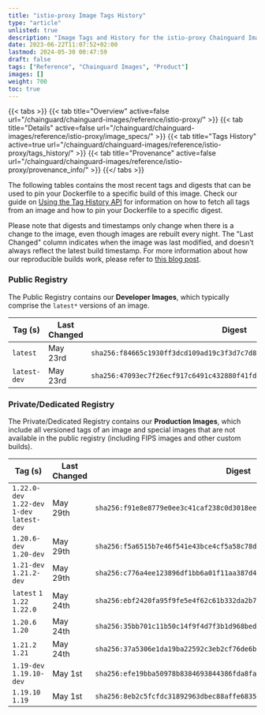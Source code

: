 ```yaml
---
title: "istio-proxy Image Tags History"
type: "article"
unlisted: true
description: "Image Tags and History for the istio-proxy Chainguard Image"
date: 2023-06-22T11:07:52+02:00
lastmod: 2024-05-30 00:47:59
draft: false
tags: ["Reference", "Chainguard Images", "Product"]
images: []
weight: 700
toc: true
---
```


{{< tabs >}}
{{< tab title="Overview" active=false url="/chainguard/chainguard-images/reference/istio-proxy/" >}}
{{< tab title="Details" active=false url="/chainguard/chainguard-images/reference/istio-proxy/image_specs/" >}}
{{< tab title="Tags History" active=true url="/chainguard/chainguard-images/reference/istio-proxy/tags_history/" >}}
{{< tab title="Provenance" active=false url="/chainguard/chainguard-images/reference/istio-proxy/provenance_info/" >}}
{{</ tabs >}}

The following tables contains the most recent tags and digests that can be used to pin your Dockerfile to a specific build of this image. Check our guide on [Using the Tag History API](/chainguard/chainguard-images/using-the-tag-history-api/) for information on how to fetch all tags from an image and how to pin your Dockerfile to a specific digest.

Please note that digests and timestamps only change when there is a change to the image, even though images are rebuilt every night. The "Last Changed" column indicates when the image was last modified, and doesn't always reflect the latest build timestamp. For more information about how our reproducible builds work, please refer to [this blog post](https://www.chainguard.dev/unchained/reproducing-chainguards-reproducible-image-builds).

### Public Registry
The Public Registry contains our **Developer Images**, which typically comprise the `latest*` versions of an image.

| Tag (s)       | Last Changed | Digest                                                                    |
|---------------|--------------|---------------------------------------------------------------------------|
|  `latest`     | May 23rd     | `sha256:f84665c1930ff3dcd109ad19c3f3d7c7d8d811464adcbf28930a2195a370fe2f` |
|  `latest-dev` | May 23rd     | `sha256:47093ec7f26ecf917c6491c432880f41fdf515410a12d49ca022e76947abfa87` |


### Private/Dedicated Registry
The Private/Dedicated Registry contains our **Production Images**, which include all versioned tags of an image and special images that are not available in the public registry (including FIPS images and other custom builds).

| Tag (s)                                       | Last Changed | Digest                                                                    |
|-----------------------------------------------|--------------|---------------------------------------------------------------------------|
|  `1.22.0-dev` `1.22-dev` `1-dev` `latest-dev` | May 29th     | `sha256:f91e8e8779e0ee3c41caf238c0d3018eed8fb19e93eb3f213415809e8879f26b` |
|  `1.20.6-dev` `1.20-dev`                      | May 29th     | `sha256:f5a6515b7e46f541e43bce4cf5a58c78dd7cf8d9a6fe053c0946b0ece1c3061a` |
|  `1.21-dev` `1.21.2-dev`                      | May 29th     | `sha256:c776a4ee123896df1bb6a01f11aa387d4a974f29f084808e3a1174e7f1703d49` |
|  `latest` `1` `1.22` `1.22.0`                 | May 24th     | `sha256:ebf2420fa95f9fe5e4f62c61b332da2b7be8a9666cc6aafa9236941591948542` |
|  `1.20.6` `1.20`                              | May 24th     | `sha256:35bb701c11b50c14f9f4d7f3b1d968bed4f05aeb61d2b0081909e8d9a0cf3877` |
|  `1.21.2` `1.21`                              | May 24th     | `sha256:37a5306e1da19ba22592c3eb2cf76de6b30d9a978ecf39dd167c707e3e01635f` |
|  `1.19-dev` `1.19.10-dev`                     | May 1st      | `sha256:efe19bba50978b8384693844386fda8fa7ff076024e4635739b10fd71263c8e7` |
|  `1.19.10` `1.19`                             | May 1st      | `sha256:8eb2c5fcfdc31892963dbec88affe6835d71c56f6e2805613268ac6593cc4599` |


